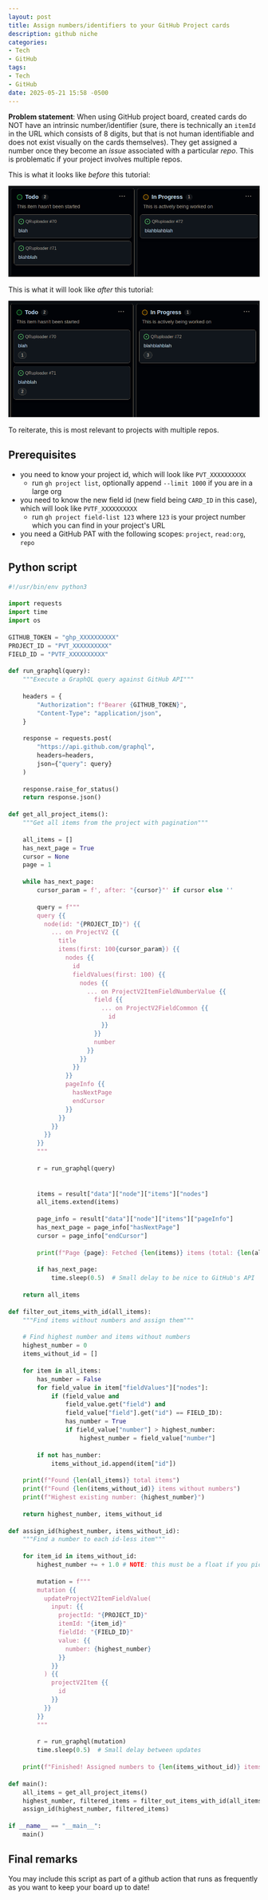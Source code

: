 ```yaml
---
layout: post
title: Assign numbers/identifiers to your GitHub Project cards 
description: github niche
categories:
- Tech
- GitHub
tags:
- Tech
- GitHub
date: 2025-05-21 15:58 -0500
---
```


**Problem statement**: When using GitHub project board, created cards do NOT have an intrinsic number/identifier (sure, there is technically an `itemId` in the URL which consists of 8 digits, but that is not human identifiable and does not exist visually on the cards themselves). They get assigned a number once they become an _issue_ associated with a particular _repo_. This is problematic if your project involves multiple repos.

This is what it looks like _before_ this tutorial:

![](../assets/img/github/example_project_without_ids.png)

This is what it will look like _after_ this tutorial:

![](../assets/img/github/example_project_with_ids.png)

To reiterate, this is most relevant to projects with multiple repos.

## Prerequisites

- you need to know your project id, which will look like `PVT_XXXXXXXXXX`
    - run `gh project list`, optionally append `--limit 1000` if you are in a large org
- you need to know the new field id (new field being `CARD_ID` in this case), which will look like `PVTF_XXXXXXXXXX`
    - run `gh project field-list 123` where `123` is your project number which you can find in your project's URL
- you need a GitHub PAT with the following scopes: `project`, `read:org`, `repo`

## Python script

```python
#!/usr/bin/env python3

import requests
import time
import os

GITHUB_TOKEN = "ghp_XXXXXXXXXX"
PROJECT_ID = "PVT_XXXXXXXXXX"
FIELD_ID = "PVTF_XXXXXXXXXX"

def run_graphql(query):
    """Execute a GraphQL query against GitHub API"""

    headers = {
        "Authorization": f"Bearer {GITHUB_TOKEN}",
        "Content-Type": "application/json",
    }
    
    response = requests.post(
        "https://api.github.com/graphql",
        headers=headers,
        json={"query": query}
    )
        
    response.raise_for_status()
    return response.json()

def get_all_project_items():
    """Get all items from the project with pagination"""

    all_items = []
    has_next_page = True
    cursor = None
    page = 1
    
    while has_next_page:
        cursor_param = f', after: "{cursor}"' if cursor else ''
        
        query = f"""
        query {{
          node(id: "{PROJECT_ID}") {{
            ... on ProjectV2 {{
              title
              items(first: 100{cursor_param}) {{
                nodes {{
                  id
                  fieldValues(first: 100) {{
                    nodes {{
                      ... on ProjectV2ItemFieldNumberValue {{
                        field {{
                          ... on ProjectV2FieldCommon {{
                            id
                          }}
                        }}
                        number
                      }}
                    }}
                  }}
                }}
                pageInfo {{
                  hasNextPage
                  endCursor
                }}
              }}
            }}
          }}
        }}
        """
        
        r = run_graphql(query)

            
        items = result["data"]["node"]["items"]["nodes"]
        all_items.extend(items)

        page_info = result["data"]["node"]["items"]["pageInfo"]
        has_next_page = page_info["hasNextPage"]
        cursor = page_info["endCursor"]
        
        print(f"Page {page}: Fetched {len(items)} items (total: {len(all_items)})")
        
        if has_next_page:
            time.sleep(0.5)  # Small delay to be nice to GitHub's API
    
    return all_items

def filter_out_items_with_id(all_items):
    """Find items without numbers and assign them"""
      
    # Find highest number and items without numbers
    highest_number = 0
    items_without_id = []
    
    for item in all_items:
        has_number = False
        for field_value in item["fieldValues"]["nodes"]:
            if (field_value and 
                field_value.get("field") and 
                field_value["field"].get("id") == FIELD_ID):
                has_number = True
                if field_value["number"] > highest_number:
                    highest_number = field_value["number"]
        
        if not has_number:
            items_without_id.append(item["id"])
    
    print(f"Found {len(all_items)} total items")
    print(f"Found {len(items_without_id)} items without numbers")
    print(f"Highest existing number: {highest_number}")
    
    return highest_number, items_without_id
    
def assign_id(highest_number, items_without_id):
    """Find a number to each id-less item"""

    for item_id in items_without_id:
        highest_number += + 1.0 # NOTE: this must be a float if you picked 'number'

        mutation = f"""
        mutation {{
          updateProjectV2ItemFieldValue(
            input: {{
              projectId: "{PROJECT_ID}"
              itemId: "{item_id}"
              fieldId: "{FIELD_ID}"
              value: {{ 
                number: {highest_number}
              }}
            }}
          ) {{
            projectV2Item {{
              id
            }}
          }}
        }}
        """
        
        r = run_graphql(mutation)
        time.sleep(0.5)  # Small delay between updates

    print(f"Finished! Assigned numbers to {len(items_without_id)} items")

def main():
    all_items = get_all_project_items()
    highest_number, filtered_items = filter_out_items_with_id(all_items)
    assign_id(highest_number, filtered_items)

if __name__ == "__main__":
    main()
```

## Final remarks

You may include this script as part of a github action that runs as frequently as you want to keep your board up to date!






